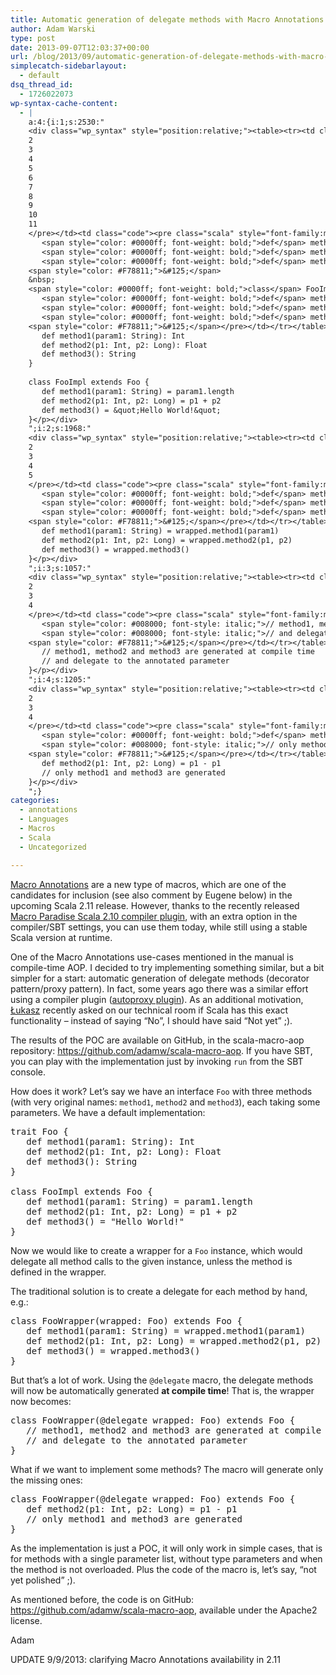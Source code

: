 ```yaml
---
title: Automatic generation of delegate methods with Macro Annotations
author: Adam Warski
type: post
date: 2013-09-07T12:03:37+00:00
url: /blog/2013/09/automatic-generation-of-delegate-methods-with-macro-annotations/
simplecatch-sidebarlayout:
  - default
dsq_thread_id:
  - 1726022073
wp-syntax-cache-content:
  - |
    a:4:{i:1;s:2530:"
    <div class="wp_syntax" style="position:relative;"><table><tr><td class="line_numbers"><pre>1
    2
    3
    4
    5
    6
    7
    8
    9
    10
    11
    </pre></td><td class="code"><pre class="scala" style="font-family:monospace;"><span style="color: #0000ff; font-weight: bold;">trait</span> Foo <span style="color: #F78811;">&#123;</span>
       <span style="color: #0000ff; font-weight: bold;">def</span> method1<span style="color: #F78811;">&#40;</span>param1<span style="color: #000080;">:</span> String<span style="color: #F78811;">&#41;</span><span style="color: #000080;">:</span> Int
       <span style="color: #0000ff; font-weight: bold;">def</span> method2<span style="color: #F78811;">&#40;</span>p1<span style="color: #000080;">:</span> Int, p2<span style="color: #000080;">:</span> Long<span style="color: #F78811;">&#41;</span><span style="color: #000080;">:</span> Float
       <span style="color: #0000ff; font-weight: bold;">def</span> method3<span style="color: #F78811;">&#40;</span><span style="color: #F78811;">&#41;</span><span style="color: #000080;">:</span> String
    <span style="color: #F78811;">&#125;</span>
    &nbsp;
    <span style="color: #0000ff; font-weight: bold;">class</span> FooImpl <span style="color: #0000ff; font-weight: bold;">extends</span> Foo <span style="color: #F78811;">&#123;</span>
       <span style="color: #0000ff; font-weight: bold;">def</span> method1<span style="color: #F78811;">&#40;</span>param1<span style="color: #000080;">:</span> String<span style="color: #F78811;">&#41;</span> <span style="color: #000080;">=</span> param1.<span style="color: #000000;">length</span>
       <span style="color: #0000ff; font-weight: bold;">def</span> method2<span style="color: #F78811;">&#40;</span>p1<span style="color: #000080;">:</span> Int, p2<span style="color: #000080;">:</span> Long<span style="color: #F78811;">&#41;</span> <span style="color: #000080;">=</span> p1 + p2
       <span style="color: #0000ff; font-weight: bold;">def</span> method3<span style="color: #F78811;">&#40;</span><span style="color: #F78811;">&#41;</span> <span style="color: #000080;">=</span> <span style="color: #6666FF;">&quot;Hello World!&quot;</span>
    <span style="color: #F78811;">&#125;</span></pre></td></tr></table><p class="theCode" style="display:none;">trait Foo {
       def method1(param1: String): Int
       def method2(p1: Int, p2: Long): Float
       def method3(): String
    }
    
    class FooImpl extends Foo {
       def method1(param1: String) = param1.length
       def method2(p1: Int, p2: Long) = p1 + p2
       def method3() = &quot;Hello World!&quot;
    }</p></div>
    ";i:2;s:1968:"
    <div class="wp_syntax" style="position:relative;"><table><tr><td class="line_numbers"><pre>1
    2
    3
    4
    5
    </pre></td><td class="code"><pre class="scala" style="font-family:monospace;"><span style="color: #0000ff; font-weight: bold;">class</span> FooWrapper<span style="color: #F78811;">&#40;</span>wrapped<span style="color: #000080;">:</span> Foo<span style="color: #F78811;">&#41;</span> <span style="color: #0000ff; font-weight: bold;">extends</span> Foo <span style="color: #F78811;">&#123;</span>
       <span style="color: #0000ff; font-weight: bold;">def</span> method1<span style="color: #F78811;">&#40;</span>param1<span style="color: #000080;">:</span> String<span style="color: #F78811;">&#41;</span> <span style="color: #000080;">=</span> wrapped.<span style="color: #000000;">method1</span><span style="color: #F78811;">&#40;</span>param1<span style="color: #F78811;">&#41;</span>
       <span style="color: #0000ff; font-weight: bold;">def</span> method2<span style="color: #F78811;">&#40;</span>p1<span style="color: #000080;">:</span> Int, p2<span style="color: #000080;">:</span> Long<span style="color: #F78811;">&#41;</span> <span style="color: #000080;">=</span> wrapped.<span style="color: #000000;">method2</span><span style="color: #F78811;">&#40;</span>p1, p2<span style="color: #F78811;">&#41;</span>
       <span style="color: #0000ff; font-weight: bold;">def</span> method3<span style="color: #F78811;">&#40;</span><span style="color: #F78811;">&#41;</span> <span style="color: #000080;">=</span> wrapped.<span style="color: #000000;">method3</span><span style="color: #F78811;">&#40;</span><span style="color: #F78811;">&#41;</span>
    <span style="color: #F78811;">&#125;</span></pre></td></tr></table><p class="theCode" style="display:none;">class FooWrapper(wrapped: Foo) extends Foo {
       def method1(param1: String) = wrapped.method1(param1)
       def method2(p1: Int, p2: Long) = wrapped.method2(p1, p2)
       def method3() = wrapped.method3()
    }</p></div>
    ";i:3;s:1057:"
    <div class="wp_syntax" style="position:relative;"><table><tr><td class="line_numbers"><pre>1
    2
    3
    4
    </pre></td><td class="code"><pre class="scala" style="font-family:monospace;"><span style="color: #0000ff; font-weight: bold;">class</span> FooWrapper<span style="color: #F78811;">&#40;</span><span style="color: #000080;">@</span>delegate wrapped<span style="color: #000080;">:</span> Foo<span style="color: #F78811;">&#41;</span> <span style="color: #0000ff; font-weight: bold;">extends</span> Foo <span style="color: #F78811;">&#123;</span>
       <span style="color: #008000; font-style: italic;">// method1, method2 and method3 are generated at compile time</span>
       <span style="color: #008000; font-style: italic;">// and delegate to the annotated parameter</span>
    <span style="color: #F78811;">&#125;</span></pre></td></tr></table><p class="theCode" style="display:none;">class FooWrapper(@delegate wrapped: Foo) extends Foo {
       // method1, method2 and method3 are generated at compile time
       // and delegate to the annotated parameter
    }</p></div>
    ";i:4;s:1205:"
    <div class="wp_syntax" style="position:relative;"><table><tr><td class="line_numbers"><pre>1
    2
    3
    4
    </pre></td><td class="code"><pre class="scala" style="font-family:monospace;"><span style="color: #0000ff; font-weight: bold;">class</span> FooWrapper<span style="color: #F78811;">&#40;</span><span style="color: #000080;">@</span>delegate wrapped<span style="color: #000080;">:</span> Foo<span style="color: #F78811;">&#41;</span> <span style="color: #0000ff; font-weight: bold;">extends</span> Foo <span style="color: #F78811;">&#123;</span>
       <span style="color: #0000ff; font-weight: bold;">def</span> method2<span style="color: #F78811;">&#40;</span>p1<span style="color: #000080;">:</span> Int, p2<span style="color: #000080;">:</span> Long<span style="color: #F78811;">&#41;</span> <span style="color: #000080;">=</span> p1 - p1
       <span style="color: #008000; font-style: italic;">// only method1 and method3 are generated</span>
    <span style="color: #F78811;">&#125;</span></pre></td></tr></table><p class="theCode" style="display:none;">class FooWrapper(@delegate wrapped: Foo) extends Foo {
       def method2(p1: Int, p2: Long) = p1 - p1
       // only method1 and method3 are generated
    }</p></div>
    ";}
categories:
  - annotations
  - Languages
  - Macros
  - Scala
  - Uncategorized

---
```

[Macro Annotations][1] are a new type of macros, which are one of the candidates for inclusion (see also comment by Eugene below) in the upcoming Scala 2.11 release. However, thanks to the recently released [Macro Paradise Scala 2.10 compiler plugin][2], with an extra option in the compiler/SBT settings, you can use them today, while still using a stable Scala version at runtime.

One of the Macro Annotations use-cases mentioned in the manual is compile-time AOP. I decided to try implementing something similar, but a bit simpler for a start: automatic generation of delegate methods (decorator pattern/proxy pattern). In fact, some years ago there was a similar effort using a compiler plugin ([autoproxy plugin][3]). As an additional motivation, [Łukasz][4] recently asked on our technical room if Scala has this exact functionality &#8211; instead of saying &#8220;No&#8221;, I should have said &#8220;Not yet&#8221; ;).

The results of the POC are available on GitHub, in the scala-macro-aop repository: <https://github.com/adamw/scala-macro-aop>. If you have SBT, you can play with the implementation just by invoking `run` from the SBT console.

How does it work? Let&#8217;s say we have an interface `Foo` with three methods (with very original names: `method1`, `method2` and `method3`), each taking some parameters. We have a default implementation:

<pre lang="scala" line="1">trait Foo {
   def method1(param1: String): Int
   def method2(p1: Int, p2: Long): Float
   def method3(): String
}

class FooImpl extends Foo {
   def method1(param1: String) = param1.length
   def method2(p1: Int, p2: Long) = p1 + p2
   def method3() = "Hello World!"
}
</pre>

Now we would like to create a wrapper for a `Foo` instance, which would delegate all method calls to the given instance, unless the method is defined in the wrapper.

The traditional solution is to create a delegate for each method by hand, e.g.:

<pre lang="scala" line="1">class FooWrapper(wrapped: Foo) extends Foo {
   def method1(param1: String) = wrapped.method1(param1)
   def method2(p1: Int, p2: Long) = wrapped.method2(p1, p2)
   def method3() = wrapped.method3()
}
</pre>

But that&#8217;s a lot of work. Using the `@delegate` macro, the delegate methods will now be automatically generated **at compile time**! That is, the wrapper now becomes:

<pre lang="scala" line="1">class FooWrapper(@delegate wrapped: Foo) extends Foo {
   // method1, method2 and method3 are generated at compile time
   // and delegate to the annotated parameter
}
</pre>

What if we want to implement some methods? The macro will generate only the missing ones:

<pre lang="scala" line="1">class FooWrapper(@delegate wrapped: Foo) extends Foo {
   def method2(p1: Int, p2: Long) = p1 - p1
   // only method1 and method3 are generated
}
</pre>

As the implementation is just a POC, it will only work in simple cases, that is for methods with a single parameter list, without type parameters and when the method is not overloaded. Plus the code of the macro is, let&#8217;s say, &#8220;not yet polished&#8221; ;).

As mentioned before, the code is on GitHub: <https://github.com/adamw/scala-macro-aop>, available under the Apache2 license.

Adam

UPDATE 9/9/2013: clarifying Macro Annotations availability in 2.11

 [1]: http://docs.scala-lang.org/overviews/macros/annotations.html
 [2]: http://docs.scala-lang.org/overviews/macros/paradise.html
 [3]: https://github.com/kevinwright/Autoproxy-Lite
 [4]: https://twitter.com/Zuchos
